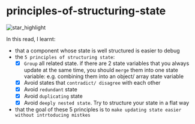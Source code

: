 # principles-of-structuring-state

![star_highlight](https://user-images.githubusercontent.com/85868026/211008314-18c91483-5e0b-43fd-94b4-b239eb3a2cd6.png)

In this read, I learnt:

- that a component whose state is well structured is easier to debug
- the `5 principles of structuring state`:
  - [x] `Group` all related state. if there are 2 state variables that you always update at the same time, you should `merge` them into one state variable: e.g. combining them into an object/ array state variable
  - [x] Avoid states that `contradict/ disagree` with each other
  - [x] Avoid `redundant` state
  - [x] Avoid `duplicating` state
  - [x] Avoid `deeply nested state`. Try to structure your state in a flat way
- that the goal of these 5 principles is to `make updating state easier without intrtoducing mistkes`

